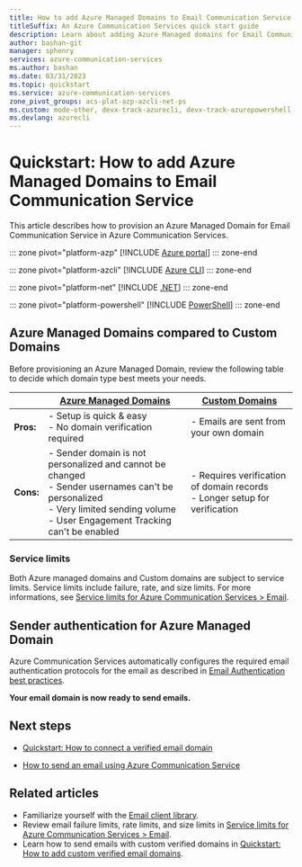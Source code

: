 ```yaml
---
title: How to add Azure Managed Domains to Email Communication Service
titleSuffix: An Azure Communication Services quick start guide
description: Learn about adding Azure Managed domains for Email Communication Services.
author: bashan-git
manager: sphenry
services: azure-communication-services
ms.author: bashan
ms.date: 03/31/2023
ms.topic: quickstart
ms.service: azure-communication-services
zone_pivot_groups: acs-plat-azp-azcli-net-ps
ms.custom: mode-other, devx-track-azurecli, devx-track-azurepowershell
ms.devlang: azurecli 
---
```


# Quickstart: How to add Azure Managed Domains to Email Communication Service

This article describes how to provision an Azure Managed Domain for Email Communication Service in Azure Communication Services.

::: zone pivot="platform-azp"
[!INCLUDE [Azure portal](./includes/create-azure-managed-domain-resource-az-portal.md)]
::: zone-end

::: zone pivot="platform-azcli"
[!INCLUDE [Azure CLI](./includes/create-azure-managed-domain-resource-az-cli.md)]
::: zone-end

::: zone pivot="platform-net"
[!INCLUDE [.NET](./includes/create-azure-managed-domain-resource-dot-net.md)]
::: zone-end

::: zone pivot="platform-powershell"
[!INCLUDE [PowerShell](./includes/create-azure-managed-domain-resource-powershell.md)]
::: zone-end

## Azure Managed Domains compared to Custom Domains

Before provisioning an Azure Managed Domain, review the following table to decide which domain type best meets your needs.

| | [Azure Managed Domains](./add-azure-managed-domains.md) | [Custom Domains](./add-custom-verified-domains.md) | 
|---|---|---|
|**Pros:** | - Setup is quick & easy<br/>- No domain verification required<br /> | - Emails are sent from your own domain |
|**Cons:** | - Sender domain is not personalized and cannot be changed<br/>- Sender usernames can't be personalized<br/>- Very limited sending volume<br />- User Engagement Tracking can't be enabled <br /> | - Requires verification of domain records <br /> - Longer setup for verification |

### Service limits

Both Azure managed domains and Custom domains are subject to service limits. Service limits include failure, rate, and size limits. For more informations, see [Service limits for Azure Communication Services > Email](../../concepts/service-limits.md#email).

## Sender authentication for Azure Managed Domain

Azure Communication Services automatically configures the required email authentication protocols for the email as described in [Email Authentication best practices](../../concepts/email/email-authentication-best-practice.md). 

**Your email domain is now ready to send emails.**

## Next steps

* [Quickstart: How to connect a verified email domain](../../quickstarts/email/connect-email-communication-resource.md)

* [How to send an email using Azure Communication Service](../../quickstarts/email/send-email.md)

## Related articles

* Familiarize yourself with the [Email client library](../../concepts/email/sdk-features.md).
* Review email failure limits, rate limits, and size limits in [Service limits for Azure Communication Services > Email](../../concepts/service-limits.md#email).
* Learn how to send emails with custom verified domains in [Quickstart: How to add custom verified email domains](../../quickstarts/email/add-custom-verified-domains.md).
